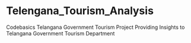 # Telengana_Tourism_Analysis
Codebasics Telangana Government Tourism Project Providing Insights to Telangana Government Tourism Department
